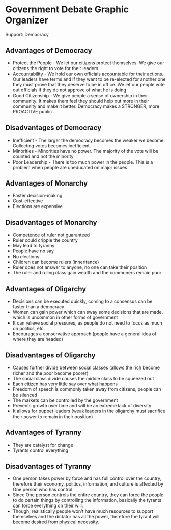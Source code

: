 # Government Debate Graphic Organizer

Support: Democracy

## Advantages of Democracy 
- Protect the People - We let our citizens protect themselves. We give our citizens the right to vote for their leaders.
- Accountability - We hold our own officials accountable for their actions. Our leaders have terms and if they want to be re-elected for another one they must prove that they deserve to be in office. We let our people vote out officials if they do not approve of what he is doing
- Good Citizenship - We give people a sense of ownership in their community. It makes them feel they should help out more in their community and make it better. Democracy makes a STRONGER, more PROACTIVE public

## Disadvantages of Democracy 
- Inefficient - The larger the democracy becomes the weaker we become. Collecting votes becomes inefficient.
- Minorities - Minorities have no power. The majority of the vote will be counted and not the minority
- Poor Leadership - There is too much power in the people. This is a problem when people are uneducated on major issues

## Advantages of Monarchy 
- Faster decision-making
- Cost-effective
- Elections are expensive

## Disadvantages of Monarchy
- Competence of ruler not guaranteed
- Ruler could cripple the country
- May lead to tyranny
- People have no say
- No elections
- Children can become rulers (inheritance)
- Ruler does not answer to anyone, no one can take their position
- The ruler and ruling class gain wealth and the commoners remain poor

## Advantages of Oligarchy 
- Decisions can be executed quickly, coming to a consensus can be faster than a democracy
- Women can gain power which can sway some decisions that are made, which is uncommon in other forms of government
- It can relieve social pressures, as people do not need to focus as much on politics, etc.
- Encourages a conservative approach (people have a general idea of where they are headed)

## Disadvantages of Oligarchy
- Causes further divide between social classes (allows the rich become richer and the poor become poorer)
- The social class divide causes the middle class to be squeezed out
- Each citizen has very little say over what happens
- Freedom of speech is commonly taken away from citizens, people can be silenced
- The markets can be controlled by the government
- Prevents growth over time and will be an extreme lack of diversity
- It allows for puppet leaders (weak leaders in the oligarchy must sacrifice their power to remain in their position)

## Advantages of Tyranny
- They are catalyst for change
- Tyrants control everything

## Disadvantages of Tyranny 
- One person takes power by force and has full control over the country, therefore their economy, politics, information, and culture is affected by One person who has control.
- Since One person controls the entire country, they can force the people to do certain things by controlling the information, basically the tyrants can force everything on their will.
- Though, realistically people won't have much resources to support themselves and the dictator has all the power, therefore the tyrant will become desired from physical necessity.

